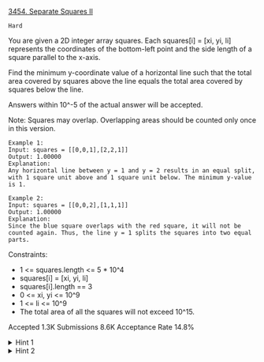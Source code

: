 [3454. Separate Squares II](https://leetcode.com/problems/separate-squares-ii/)

`Hard`

You are given a 2D integer array squares. Each squares[i] = [xi, yi, li] represents the coordinates of the bottom-left point and the side length of a square parallel to the x-axis.

Find the minimum y-coordinate value of a horizontal line such that the total area covered by squares above the line equals the total area covered by squares below the line.

Answers within 10^-5 of the actual answer will be accepted.

Note: Squares may overlap. Overlapping areas should be counted only once in this version.

```
Example 1:
Input: squares = [[0,0,1],[2,2,1]]
Output: 1.00000
Explanation:
Any horizontal line between y = 1 and y = 2 results in an equal split, with 1 square unit above and 1 square unit below. The minimum y-value is 1.

Example 2:
Input: squares = [[0,0,2],[1,1,1]]
Output: 1.00000
Explanation:
Since the blue square overlaps with the red square, it will not be counted again. Thus, the line y = 1 splits the squares into two equal parts.
```

Constraints:

- 1 <= squares.length <= 5 * 10^4
- squares[i] = [xi, yi, li]
- squares[i].length == 3
- 0 <= xi, yi <= 10^9
- 1 <= li <= 10^9
- The total area of all the squares will not exceed 10^15.

Accepted
1.3K
Submissions
8.6K
Acceptance Rate
14.8%

<details>
<summary>Hint 1</summary>

Use a line sweep and a segment tree.

</details>
<details>
<summary>Hint 2</summary>

The line must lie in one of the squares.

</details>